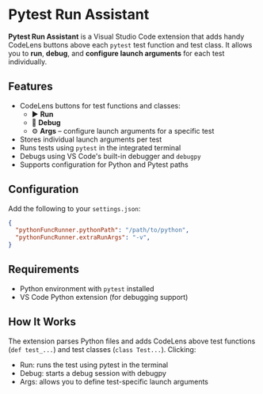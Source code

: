 # Pytest Run Assistant

**Pytest Run Assistant** is a Visual Studio Code extension that adds handy CodeLens buttons above each `pytest` test function and test class. It allows you to **run**, **debug**, and **configure launch arguments** for each test individually.

## Features

- CodeLens buttons for test functions and classes:
  - ▶ **Run**
  - 🐞 **Debug**
  - ⚙️ **Args** – configure launch arguments for a specific test
- Stores individual launch arguments per test
- Runs tests using `pytest` in the integrated terminal
- Debugs using VS Code's built-in debugger and `debugpy`
- Supports configuration for Python and Pytest paths

## Configuration

Add the following to your `settings.json`:

```json
{
  "pythonFuncRunner.pythonPath": "/path/to/python",
  "pythonFuncRunner.extraRunArgs": "-v",
}
```

## Requirements

* Python environment with `pytest` installed
* VS Code Python extension (for debugging support)

## How It Works

The extension parses Python files and adds CodeLens above test functions (`def test_...`) and test classes (`class Test...`). Clicking:

* Run: runs the test using pytest in the terminal
* Debug: starts a debug session with debugpy
* Args: allows you to define test-specific launch arguments
